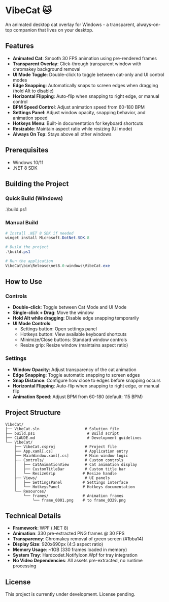 # VibeCat 🐱

An animated desktop cat overlay for Windows - a transparent, always-on-top companion that lives on your desktop.

## Features

- **Animated Cat**: Smooth 30 FPS animation using pre-rendered frames
- **Transparent Overlay**: Click-through transparent window with chromakey background removal
- **UI Mode Toggle**: Double-click to toggle between cat-only and UI control modes
- **Edge Snapping**: Automatically snaps to screen edges when dragging (hold Alt to disable)
- **Horizontal Flipping**: Auto-flip when snapping to right edge, or manual control
- **BPM Speed Control**: Adjust animation speed from 60-180 BPM
- **Settings Panel**: Adjust window opacity, snapping behavior, and animation speed
- **Hotkeys Menu**: Built-in documentation for keyboard shortcuts
- **Resizable**: Maintain aspect ratio while resizing (UI mode)
- **Always On Top**: Stays above all other windows

## Prerequisites

- Windows 10/11
- .NET 8 SDK

## Building the Project

### Quick Build (Windows)
.\build.ps1

### Manual Build
```powershell
# Install .NET 8 SDK if needed
winget install Microsoft.DotNet.SDK.8

# Build the project
.\build.ps1

# Run the application
VibeCat\bin\Release\net8.0-windows\VibeCat.exe
```

## How to Use

### Controls
- **Double-click**: Toggle between Cat Mode and UI Mode
- **Single-click + Drag**: Move the window
- **Hold Alt while dragging**: Disable edge snapping temporarily
- **UI Mode Controls**:
  - Settings button: Open settings panel
  - Hotkeys button: View available keyboard shortcuts
  - Minimize/Close buttons: Standard window controls
  - Resize grip: Resize window (maintains aspect ratio)

### Settings
- **Window Opacity**: Adjust transparency of the cat animation
- **Edge Snapping**: Toggle automatic snapping to screen edges
- **Snap Distance**: Configure how close to edges before snapping occurs
- **Horizontal Flipping**: Auto-flip when snapping to right edge, or manual flip
- **Animation Speed**: Adjust BPM from 60-180 (default: 115 BPM)

## Project Structure
```
VibeCat/
├── VibeCat.sln                    # Solution file
├── build.ps1                       # Build script
├── CLAUDE.md                       # Development guidelines
└── VibeCat/
    ├── VibeCat.csproj             # Project file
    ├── App.xaml[.cs]              # Application entry
    ├── MainWindow.xaml[.cs]       # Main window logic
    ├── Controls/                  # Custom controls
    │   ├── CatAnimationView       # Cat animation display
    │   ├── CustomTitleBar         # Custom title bar
    │   └── ResizeGrip            # Resize handle
    ├── Views/                     # UI panels
    │   ├── SettingsPanel         # Settings interface
    │   └── HotkeysPanel          # Hotkeys documentation
    └── Resources/
        └── frames/               # Animation frames
            └── frame_0001.png    # to frame_0329.png
```

## Technical Details

- **Framework**: WPF (.NET 8)
- **Animation**: 330 pre-extracted PNG frames @ 30 FPS
- **Transparency**: Chromakey removal of green screen (#1bba14)
- **Display Size**: 920x690px (4:3 aspect ratio)
- **Memory Usage**: ~1GB (330 frames loaded in memory)
- **System Tray**: Hardcodet.NotifyIcon.Wpf for tray integration
- **No Video Dependencies**: All assets pre-extracted, no runtime processing

## License

This project is currently under development. License pending.